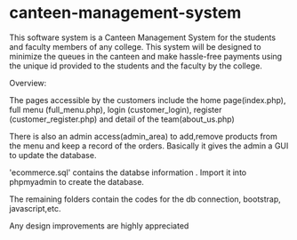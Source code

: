 # canteen-management-system

This software system is a Canteen Management System for the students and faculty members of any college. This system will be designed to minimize the queues in the canteen and make hassle-free payments using the unique id provided to the students and the faculty by the college.


Overview:

The pages accessible by the customers include the home page(index.php), full menu (full_menu.php), login (customer_login), register (customer_register.php) and detail of the team(about_us.php)

There is also an admin access(admin_area) to add,remove products from the menu and keep a record of the orders. Basically it gives the admin a GUI to update the database.

'ecommerce.sql' contains the databse information . Import it into phpmyadmin to create the database.

The remaining folders contain the codes for the db connection, bootstrap, javascript,etc.

Any design improvements are highly appreciated


